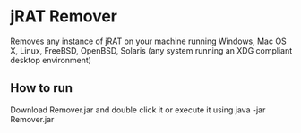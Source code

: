# jRAT Remover
Removes any instance of jRAT on your machine running Windows, Mac OS X, Linux, FreeBSD, OpenBSD, Solaris (any system running an XDG compliant desktop environment)
## How to run
Download Remover.jar and double click it or execute it using java -jar Remover.jar
